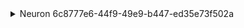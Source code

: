 <details><summary>Neuron 6c8777e6-44f9-49e9-b447-ed35e73f502a</summary>
- [11:42:29] I am born as Neuron 6c8777e6-44f9-49e9-b447-ed35e73f502a with baseline threshold 1.0, refractory offset 0.5, decay factor 0.9, and weights [1.0].
- [11:42:29] I've received an input event with value 1.2 from high_input_0.
- [11:42:29] My membrane potential has decayed from 0.0 to 1.2 after receiving input.
- [11:42:29] My threshold is currently 1.0.
- [11:42:29] I decided to fire because my membrane potential (1.2) exceeded my threshold (1.0).
- [11:42:29] Entering refractory period; raising threshold to 1.5 after firing.
- [11:42:29] Resetting membrane potential from 1.2 to baseline (0.0) after firing.
- [11:42:29] Here is my recent firing history: ['2025-07-14T11:42:29.733934']
- [11:42:29] I've received an input event with value 1.2 from high_input_1.
- [11:42:29] My membrane potential has decayed from 0.0 to 1.2 after receiving input.
- [11:42:29] My threshold is currently 1.5.
- [11:42:29] I did not fire because my membrane potential (1.2) did not meet my threshold (1.5).
- [11:42:29] Here is my recent firing history: ['2025-07-14T11:42:29.733934']
- [11:42:29] I've received an input event with value 1.2 from high_input_2.
- [11:42:29] My membrane potential has decayed from 1.2 to 2.2800000000000002 after receiving input.
- [11:42:29] My threshold is currently 1.5.
- [11:42:29] I decided to fire because my membrane potential (2.2800000000000002) exceeded my threshold (1.5).
- [11:42:29] Entering refractory period; raising threshold to 1.5 after firing.
- [11:42:29] Resetting membrane potential from 2.2800000000000002 to baseline (0.0) after firing.
- [11:42:29] Here is my recent firing history: ['2025-07-14T11:42:29.733934', '2025-07-14T11:42:29.734068']
- [11:42:29] I've received an input event with value 1.2 from high_input_3.
- [11:42:29] My membrane potential has decayed from 0.0 to 1.2 after receiving input.
- [11:42:29] My threshold is currently 1.5.
- [11:42:29] I did not fire because my membrane potential (1.2) did not meet my threshold (1.5).
- [11:42:29] Here is my recent firing history: ['2025-07-14T11:42:29.733934', '2025-07-14T11:42:29.734068']
- [11:42:29] I've received an input event with value 1.2 from high_input_4.
- [11:42:29] My membrane potential has decayed from 1.2 to 2.2800000000000002 after receiving input.
- [11:42:29] My threshold is currently 1.5.
- [11:42:29] I decided to fire because my membrane potential (2.2800000000000002) exceeded my threshold (1.5).
- [11:42:29] Entering refractory period; raising threshold to 1.5 after firing.
- [11:42:29] Resetting membrane potential from 2.2800000000000002 to baseline (0.0) after firing.
- [11:42:29] Here is my recent firing history: ['2025-07-14T11:42:29.733934', '2025-07-14T11:42:29.734068', '2025-07-14T11:42:29.734260']
- [11:42:29] PatternWatcher has notified me about a recurring pattern: Rapid repeated firing detected. I will monitor this closely.
- [11:42:29] Neuron 6c8777e6-44f9-49e9-b447-ed35e73f502a: After monitoring, I have decided to increase my threshold to prevent over-excitation.
- [11:42:29] Neuron 6c8777e6-44f9-49e9-b447-ed35e73f502a: Increased threshold from 1.5 to 1.7.
- [11:42:29] Neuron 6c8777e6-44f9-49e9-b447-ed35e73f502a: Updated refractory offset from 0.5 to 0.7 as advised by PatternWatcher.
- [11:42:29] Neuron 6c8777e6-44f9-49e9-b447-ed35e73f502a: Updated decay factor from 0.9 to 0.8 as advised by PatternWatcher.
</details>